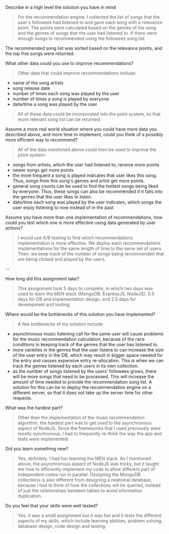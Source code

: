 Describe in a high level the solution you have in mind
> For the recommendation engine, I collected the list of songs that the user's followees had listened to and gave each song with a relevance point. The points were calculated based on the genres of the song and the genres of songs that the user had listened to. If there were enough songs to recommended using the followees song list

The recommended song list was sorted based on the relevance points, and the top five songs were returned.

What other data could you use to improve recommendations?
> Other data that could improve recommendations include:
* name of the song artists
* song release date
* number of times each song was played by the user
* number of times a song is played by everyone
* date/time a song was played by the user
>
> All of these data could be incorporated into the point system, so that more relevant song list can be returned.

Assume a more real world situation where you could have more data you described above, and more time to implement, could you think of a possibly more efficient way to recommend?
> All of the data mentioned above could then be used to improve the point system:
* songs from artists, which the user had listened to, receive more points
* newer songs get more points
* the more frequent a song is played indicates that user likes this song. Thus, songs from this song's genres and artist get more points.
* general song counts can be used to find the hottest songs being liked by everyone. Thus, these songs can also be recommended if it falls into the genres that the user likes to listen.
* date/time each song was played by the user indicates, which songs the user enjoy listening to now instead of in the past

Assume you have more than one implementation of recommendations, how could you test which one is more effective using data generated by user actions?
> I would use A/B testing to find which recommendations implementation is more effective. We deploy each recommendations implementations for the same length of time to the same set of users. Then, we keep track of the number of songs being recommended that are being clicked and played by the users.

--

How long did this assignment take?
> This assignment took 5 days to complete, in which two days was used to learn the MEN stack (MongoDB, ExpressJS, NodeJS), 0.5 days for DB and implementation design, and 2.5 days for development and testing.

Where would be the bottlenecks of this solution you have implemented?
> A few bottlenecks of my solution include:
* asynchronous music listening call for the same user will cause problems for the music recommendation calculation, because of the race conditions in keeping track of the genres that the user has listened to.
* more varieties in the genres that the user listens to can increase the size of the user entry in the DB, which may result in bigger space needed for the entry and causes expensive entry re-allocation. This is when we can track the genres listened by each users in its own collection.
* as the number of songs listened by the users' followees grows, there will be more songs that need to be processed. This will increase the amount of time needed to provide the recommendation song list. A solution for this can be to deploy the recommendation engine on a different server, so that it does not take up the server time for other requests.

What was the hardest part?
> Other than the implementation of the music recommendation algorithm, the hardest part was to get used to the asynchronous aspect of NodeJS. Since the frameworks that I used previously were mostly synchronous, I had to frequently re-think the way the app and tests were implemented.

Did you learn something new?
> Yes, definitely. I had fun learning the MEN stack. As I mentioned above, the asynchronous aspect of NodeJS was tricky, but it taught me how to efficiently implement my code to allow different part of independent codes run in parallel. Designing the MongoDB collections is also different from designing a relational database, because I had to think of how the collections will be queried, instead of just the relationships between tables to avoid information duplication.

Do you feel that your skills were well tested?
> Yes, it was a small assignment but it was fun and it tests the different aspects of my skills, which include learning abilities, problem solving, database design, code design and testing.